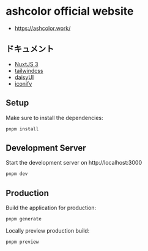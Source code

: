 # ashcolor official website

-   https://ashcolor.work/

## ドキュメント

-   [NuxtJS 3](https://nuxt.com/)
-   [tailwindcss](https://tailwindcss.com/)
-   [daisyUI](https://daisyui.com/)
-   [iconify](https://iconify.design/)

## Setup

Make sure to install the dependencies:

```bash
pnpm install
```

## Development Server

Start the development server on http://localhost:3000

```bash
pnpm dev
```

## Production

Build the application for production:

```bash
pnpm generate
```

Locally preview production build:

```bash
pnpm preview
```
